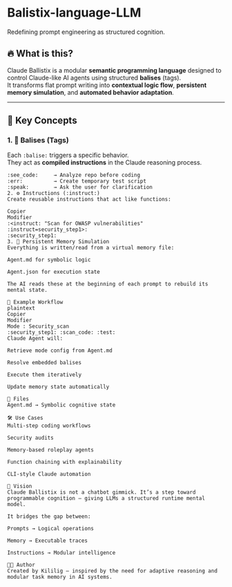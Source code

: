 # Balistix-language-LLM
Redefining prompt engineering as structured cognition.

## 🔥 What is this?

Claude Ballistix is a modular **semantic programming language** designed to control Claude-like AI agents using structured **balises** (tags).  
It transforms flat prompt writing into **contextual logic flow**, **persistent memory simulation**, and **automated behavior adaptation**.

---

## 🧩 Key Concepts

### 1. 🔖 Balises (Tags)
Each `:balise:` triggers a specific behavior.  
They act as **compiled instructions** in the Claude reasoning process.


```plaintext
:see_code:     → Analyze repo before coding
:err:          → Create temporary test script
:speak:        → Ask the user for clarification
2. ⚙️ Instructions (:instruct:)
Create reusable instructions that act like functions:

```
```plaintext
Copier
Modifier
:<instruct: "Scan for OWASP vulnerabilities" :instruct=security_step1>:
:security_step1:
3. 💾 Persistent Memory Simulation
Everything is written/read from a virtual memory file:

Agent.md for symbolic logic

Agent.json for execution state

The AI reads these at the beginning of each prompt to rebuild its mental state.

🧠 Example Workflow
plaintext
Copier
Modifier
Mode : Security_scan
:security_step1: :scan_code: :test:
Claude Agent will:

Retrieve mode config from Agent.md

Resolve embedded balises

Execute them iteratively

Update memory state automatically

📁 Files
Agent.md → Symbolic cognitive state

🛠 Use Cases
Multi-step coding workflows

Security audits

Memory-based roleplay agents

Function chaining with explainability

CLI-style Claude automation

🚀 Vision
Claude Ballistix is not a chatbot gimmick. It’s a step toward programmable cognition — giving LLMs a structured runtime mental model.

It bridges the gap between:

Prompts → Logical operations

Memory → Executable traces

Instructions → Modular intelligence

🧑‍💻 Author
Created by Kililig – inspired by the need for adaptive reasoning and modular task memory in AI systems.

```
